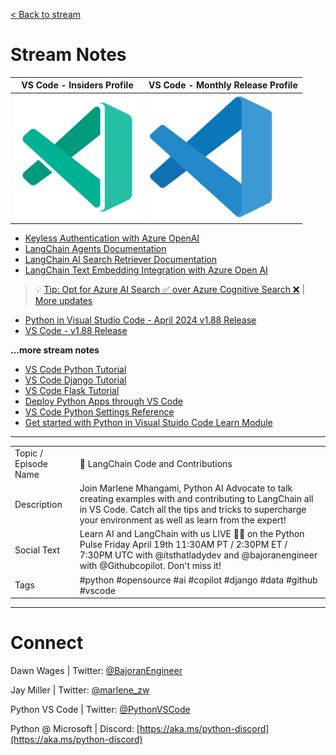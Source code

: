 [< Back to stream](https://aka.ms/python-pulse-live)

<style>
    img[alt="VS Code Insiders Profile"] { width: 200px; }
    img[alt="VS Code Monthly Profile"] { width: 200px; }
</style>

# Stream Notes
|VS Code - Insiders Profile| VS Code - Monthly Release Profile |
|---|---|
| [![VS Code Insiders Profile](vsc-insiders.png)](https://aka.ms/pythonpulse/ep/16/insiders-profile) | [![VS Code Monthly Profile](vsc.jpg)](https://aka.ms/pythonpulse/ep/16/profile)|

- [Keyless Authentication with Azure OpenAI](https://techcommunity.microsoft.com/t5/microsoft-developer-community/using-keyless-authentication-with-azure-openai/ba-p/4111521?WT.mc_id=academic-0000-abartolo)
- [LangChain Agents Documentation](https://python.langchain.com/docs/modules/agents/)
- [LangChain AI Search Retriever Documentation](https://python.langchain.com/docs/integrations/retrievers/azure_ai_search/)
- [LangChain Text Embedding Integration with Azure Open AI](https://python.langchain.com/docs/integrations/text_embedding/azureopenai/)

> 💡 [Tip: Opt for Azure AI Search ✅ over Azure Cognitive Search ❌](https://github.com/langchain-ai/langchain/pull/19925#issuecomment-2043044336) | [More updates](https://github.com/langchain-ai/langchain/pull/19925#issuecomment-2043044336)
- [Python in Visual Studio Code - April 2024 v1.88 Release](https://devblogs.microsoft.com/python/python-in-visual-studio-code-april-2024-release/)
- [VS Code - v1.88 Release](https://code.visualstudio.com/updates/v1_88)


**...more stream notes**

- [VS Code Python Tutorial](https://code.visualstudio.com/docs/python/python-tutorial)
- [VS Code Django Tutorial](https://code.visualstudio.com/docs/python/tutorial-django)
- [VS Code Flask Tutorial](https://code.visualstudio.com/docs/python/tutorial-flask)
- [Deploy Python Apps through VS Code](https://code.visualstudio.com/docs/python/python-on-azure)
- [VS Code Python Settings Reference](https://code.visualstudio.com/docs/python/settings-reference)
- [Get started with Python in Visual Stuido Code Learn Module](https://learn.microsoft.com/en-us/training/modules/python-install-vscode/)

----

| | |
|----|----|
| Topic / Episode Name | 🔴 LangChain Code and Contributions |
| Description | Join Marlene Mhangami, Python AI Advocate to talk creating examples with and contributing to LangChain all in VS Code. Catch all the tips and tricks to supercharge your environment as well as learn from the expert! |
| Social Text | Learn AI and LangChain with us LIVE 🔴🎥 on the Python Pulse Friday April 19th 11:30AM PT / 2:30PM ET / 7:30PM UTC with @itsthatladydev and @bajoranengineer with @Githubcopilot. Don't miss it! |
| Tags | 	#python #opensource #ai #copilot #django #data #github #vscode |

---
# Connect

Dawn Wages | Twitter: [@BajoranEngineer](https://twitter.com/BajoranEngineer)

Jay Miller | Twitter: [@marlene_zw](https://twitter.com/marlene_zw)

Python VS Code | Twitter: [@PythonVSCode](https://twitter.com/PythonVSCode)

Python @ Microsoft | Discord: [https://aka.ms/python-discord](https://aka.ms/python-discord)
